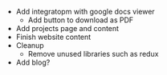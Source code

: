 + Add integratopm with google docs viewer
  + Add button to download as PDF
+ Add projects page and content
+ Finish website content
+ Cleanup
  + Remove unused libraries such as redux
+ Add blog?